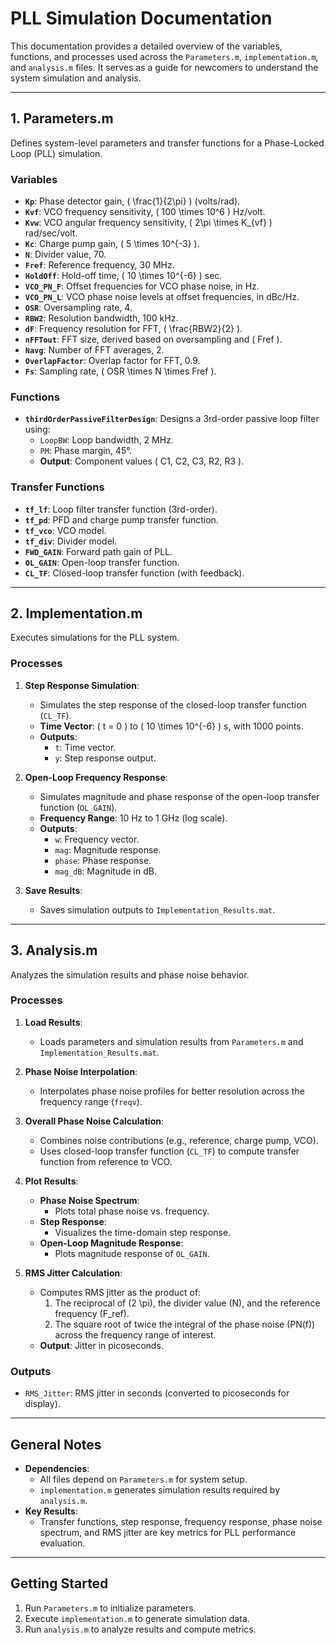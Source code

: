 # **PLL Simulation Documentation**

This documentation provides a detailed overview of the variables, functions, and processes used across the `Parameters.m`, `implementation.m`, and `analysis.m` files. It serves as a guide for newcomers to understand the system simulation and analysis.

---

## **1. Parameters.m**
Defines system-level parameters and transfer functions for a Phase-Locked Loop (PLL) simulation.

### **Variables**
- **`Kp`**: Phase detector gain, \( \frac{1}{2\pi} \) (volts/rad).
- **`Kvf`**: VCO frequency sensitivity, \( 100 \times 10^6 \) Hz/volt.
- **`Kvw`**: VCO angular frequency sensitivity, \( 2\pi \times K_{vf} \) rad/sec/volt.
- **`Kc`**: Charge pump gain, \( 5 \times 10^{-3} \).
- **`N`**: Divider value, 70.
- **`Fref`**: Reference frequency, 30 MHz.
- **`HoldOff`**: Hold-off time, \( 10 \times 10^{-6} \) sec.
- **`VCO_PN_F`**: Offset frequencies for VCO phase noise, in Hz.
- **`VCO_PN_L`**: VCO phase noise levels at offset frequencies, in dBc/Hz.
- **`OSR`**: Oversampling rate, 4.
- **`RBW2`**: Resolution bandwidth, 100 kHz.
- **`dF`**: Frequency resolution for FFT, \( \frac{RBW2}{2} \).
- **`nFFTout`**: FFT size, derived based on oversampling and \( Fref \).
- **`Navg`**: Number of FFT averages, 2.
- **`OverlapFactor`**: Overlap factor for FFT, 0.9.
- **`Fs`**: Sampling rate, \( OSR \times N \times Fref \).

### **Functions**
- **`thirdOrderPassiveFilterDesign`**: Designs a 3rd-order passive loop filter using:
  - `LoopBW`: Loop bandwidth, 2 MHz.
  - `PM`: Phase margin, 45°.
  - **Output**: Component values \( C1, C2, C3, R2, R3 \).

### **Transfer Functions**
- **`tf_lf`**: Loop filter transfer function (3rd-order).
- **`tf_pd`**: PFD and charge pump transfer function.
- **`tf_vco`**: VCO model.
- **`tf_div`**: Divider model.
- **`FWD_GAIN`**: Forward path gain of PLL.
- **`OL_GAIN`**: Open-loop transfer function.
- **`CL_TF`**: Closed-loop transfer function (with feedback).

---

## **2. Implementation.m**
Executes simulations for the PLL system.

### **Processes**
1. **Step Response Simulation**:
   - Simulates the step response of the closed-loop transfer function (`CL_TF`).
   - **Time Vector**: \( t = 0 \) to \( 10 \times 10^{-6} \) s, with 1000 points.
   - **Outputs**:
     - `t`: Time vector.
     - `y`: Step response output.

2. **Open-Loop Frequency Response**:
   - Simulates magnitude and phase response of the open-loop transfer function (`OL_GAIN`).
   - **Frequency Range**: 10 Hz to 1 GHz (log scale).
   - **Outputs**:
     - `w`: Frequency vector.
     - `mag`: Magnitude response.
     - `phase`: Phase response.
     - `mag_dB`: Magnitude in dB.

3. **Save Results**:
   - Saves simulation outputs to `Implementation_Results.mat`.

---

## **3. Analysis.m**
Analyzes the simulation results and phase noise behavior.

### **Processes**
1. **Load Results**:
   - Loads parameters and simulation results from `Parameters.m` and `Implementation_Results.mat`.

2. **Phase Noise Interpolation**:
   - Interpolates phase noise profiles for better resolution across the frequency range (`freqv`).

3. **Overall Phase Noise Calculation**:
   - Combines noise contributions (e.g., reference, charge pump, VCO).
   - Uses closed-loop transfer function (`CL_TF`) to compute transfer function from reference to VCO.

4. **Plot Results**:
   - **Phase Noise Spectrum**:
     - Plots total phase noise vs. frequency.
   - **Step Response**:
     - Visualizes the time-domain step response.
   - **Open-Loop Magnitude Response**:
     - Plots magnitude response of `OL_GAIN`.
       
5. **RMS Jitter Calculation**:
   - Computes RMS jitter as the product of:
     1. The reciprocal of \(2 \pi\), the divider value \(N\), and the reference frequency \(F_ref\).
     2. The square root of twice the integral of the phase noise \(PN(f)\) across the frequency range of interest.
   - **Output**: Jitter in picoseconds.

### **Outputs**
- `RMS_Jitter`: RMS jitter in seconds (converted to picoseconds for display).

---

## **General Notes**
- **Dependencies**:
  - All files depend on `Parameters.m` for system setup.
  - `implementation.m` generates simulation results required by `analysis.m`.
- **Key Results**:
  - Transfer functions, step response, frequency response, phase noise spectrum, and RMS jitter are key metrics for PLL performance evaluation.

---

## **Getting Started**
1. Run `Parameters.m` to initialize parameters.
2. Execute `implementation.m` to generate simulation data.
3. Run `analysis.m` to analyze results and compute metrics.

